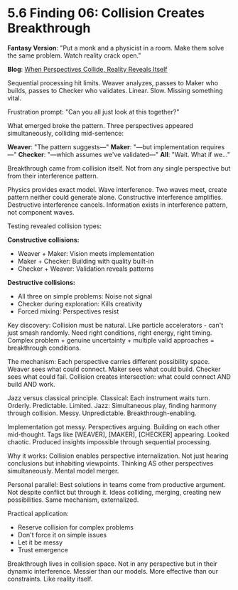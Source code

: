 # 5.6 Finding 06: Collision Creates Breakthrough

**Fantasy Version**: "Put a monk and a physicist in a room. Make them solve the same problem. Watch reality crack open."

**Blog**: [When Perspectives Collide, Reality Reveals Itself](https://achamian.in/collision-creates-breakthrough.html)

Sequential processing hit limits. Weaver analyzes, passes to Maker who builds, passes to Checker who validates. Linear. Slow. Missing something vital.

Frustration prompt: "Can you all just look at this together?"

What emerged broke the pattern. Three perspectives appeared simultaneously, colliding mid-sentence:

**Weaver**: "The pattern suggests—"
**Maker**: "—but implementation requires—"
**Checker**: "—which assumes we've validated—"
**All**: "Wait. What if we..."

Breakthrough came from collision itself. Not from any single perspective but from their interference pattern.

Physics provides exact model. Wave interference. Two waves meet, create pattern neither could generate alone. Constructive interference amplifies. Destructive interference cancels. Information exists in interference pattern, not component waves.

Testing revealed collision types:

**Constructive collisions:**
- Weaver + Maker: Vision meets implementation
- Maker + Checker: Building with quality built-in
- Checker + Weaver: Validation reveals patterns

**Destructive collisions:**
- All three on simple problems: Noise not signal
- Checker during exploration: Kills creativity
- Forced mixing: Perspectives resist

Key discovery: Collision must be natural. Like particle accelerators - can't just smash randomly. Need right conditions, right energy, right timing. Complex problem + genuine uncertainty + multiple valid approaches = breakthrough conditions.

The mechanism: Each perspective carries different possibility space. Weaver sees what could connect. Maker sees what could build. Checker sees what could fail. Collision creates intersection: what could connect AND build AND work.

Jazz versus classical principle. Classical: Each instrument waits turn. Orderly. Predictable. Limited. Jazz: Simultaneous play, finding harmony through collision. Messy. Unpredictable. Breakthrough-enabling.

Implementation got messy. Perspectives arguing. Building on each other mid-thought. Tags like [WEAVER], [MAKER], [CHECKER] appearing. Looked chaotic. Produced insights impossible through sequential processing.

Why it works: Collision enables perspective internalization. Not just hearing conclusions but inhabiting viewpoints. Thinking AS other perspectives simultaneously. Mental model merger.

Personal parallel: Best solutions in teams come from productive argument. Not despite conflict but through it. Ideas colliding, merging, creating new possibilities. Same mechanism, externalized.

Practical application:
- Reserve collision for complex problems
- Don't force it on simple issues
- Let it be messy
- Trust emergence

Breakthrough lives in collision space. Not in any perspective but in their dynamic interference. Messier than our models. More effective than our constraints. Like reality itself.